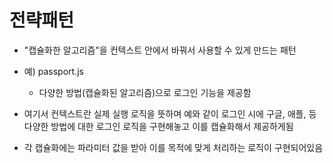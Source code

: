 # 전략패턴

- "캡슐화한 알고리즘"을 컨텍스트 안에서 바꿔서 사용할 수 있게 만드는 패턴

- 예) passport.js
  
  - 다양한 방법(캡슐화된 알고리즘)으로 로그인 기능을 제공함

- 여기서 컨텍스트란 실제 실행 로직을 뜻하며 예와 같이 로그인 시에 구글, 애플, 등 다양한 방법에 대한 로그인 로직을 구현해놓고 이를 캡슐화해서 제공하게됨

- 각 캡슐화에는 파라미터 값을 받아 이를 목적에 맞게 처리하는 로직이 구현되어있음


